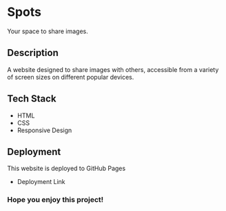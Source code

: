 # Spots

Your space to share images.

## Description 

A website designed to share images with others, accessible from a variety of screen sizes on different popular devices.  

## Tech Stack

* HTML
* CSS
* Responsive Design 
  
## Deployment

This website is deployed to GitHub Pages
* Deployment Link 

### Hope you enjoy this project! 
